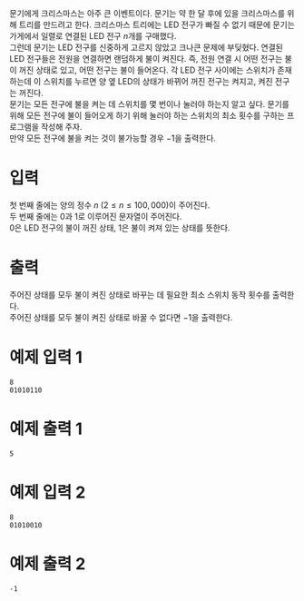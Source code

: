 문기에게 크리스마스는 아주 큰 이벤트이다. 문기는 약 한 달 후에 있을 크리스마스를 위해 트리를 만드려고 한다. 크리스마스 트리에는 LED 전구가 빠질 수 없기 때문에 문기는 가게에서 일렬로 연결된 LED 전구 $n$개를 구매했다.  
그런데 문기는 LED 전구를 신중하게 고르지 않았고 크나큰 문제에 부딪혔다. 연결된 LED 전구들은 전원을 연결하면 랜덤하게 불이 켜진다. 즉, 전원 연결 시 어떤 전구는 불이 꺼진 상태로 있고, 어떤 전구는 불이 들어온다. 각 LED 전구 사이에는 스위치가 존재하는데 이 스위치를 누르면 양 옆 LED의 상태가 바뀌어 꺼진 전구는 켜지고, 켜진 전구는 꺼진다.  
문기는 모든 전구에 불을 켜는 데 스위치를 몇 번이나 눌러야 하는지 알고 싶다. 문기를 위해 모든 전구에 불이 들어오게 하기 위해 눌러야 하는 스위치의 최소 횟수를 구하는 프로그램을 작성해 주자.  
만약 모든 전구에 불을 켜는 것이 불가능할 경우 $-1$을 출력한다.

# 입력
첫 번째 줄에는 양의 정수 $n$ $(2 \leq n \leq 100,000)$이 주어진다.  
두 번째 줄에는 $0$과 $1$로 이루어진 문자열이 주어진다.  
$0$은 LED 전구의 불이 꺼진 상태, $1$은 불이 켜져 있는 상태를 뜻한다.

# 출력
주어진 상태를 모두 불이 켜진 상태로 바꾸는 데 필요한 최소 스위치 동작 횟수를 출력한다.  
주어진 상태를 모두 불이 켜진 상태로 바꿀 수 없다면 $-1$을 출력한다.

# 예제 입력 1
```
8  
01010110  
```

# 예제 출력 1
```
5
```

# 예제 입력 2
```
8  
01010010
```

# 예제 출력 2
```
-1
```